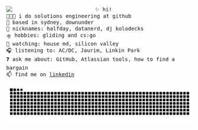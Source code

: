 <img align="left" width="240" src="https://user-images.githubusercontent.com/59625655/109374702-47bb7200-790b-11eb-97de-800a8c1462e9.jpg"> 
<samp>
  ✨ hi! <br>
  👩🏼‍💻 i do solutions engineering at github<br> 
  🌁 based in sydney, downunder <br>
  📛 nicknames: halfday, datanerd, dj kolodecks <br>
  🛸 hobbies: gliding and cs:go<br>
  🎥 watching: house md, silicon valley <br> 
  🎧 listening to: AC/DC, Jaurim, Linkin Park<br>
  ❓ ask me about: GitHub, Atlassian tools, how to find a bargain <br> 
  📫 find me on <a href="https://www.linkedin.com/in/andrek/">linkedin</a> <br>
</samp>

<!--
**andrekolodochka/andrekolodochka** is a ✨ _special_ ✨ repository because its `README.md` (this file) appears on your GitHub profile.

Here are some ideas to get you started:

- 🔭 I’m currently working on ...
- 🌱 I’m currently learning ...
- 👯 I’m looking to collaborate on ...
- 🤔 I’m looking for help with ...
- 💬 Ask me about GitHub, Atlassian tools and how to find a bargain
- 📫 How to reach me: 
- 😄 Pronouns: ...
- ⚡ Fun fact: ...
-->

![Snake animation](https://github.com/andrekolodochka/andrekolodochka/blob/output/github-contribution-grid-snake.svg)
